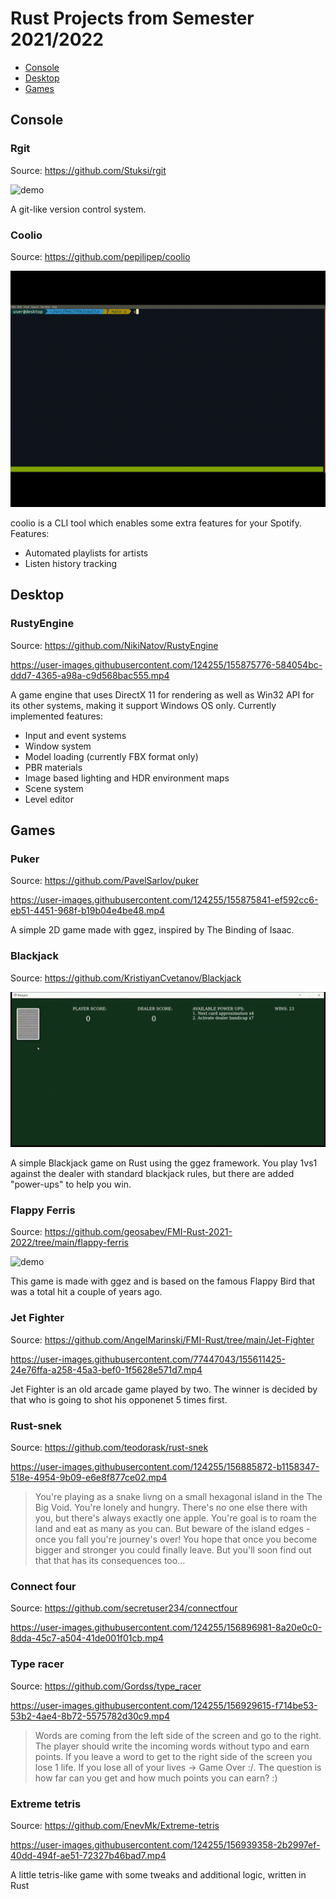 # Rust Projects from Semester 2021/2022

- [Console](#console)
- [Desktop](#desktop)
- [Games](#games)

## Console

### Rgit

Source: <https://github.com/Stuksi/rgit>

![demo](./demos/rgit/demo.gif)

A git-like version control system.

### Coolio

Source: <https://github.com/pepilipep/coolio>

![demo](./demos/coolio/demo.gif)

coolio is a CLI tool which enables some extra features for your Spotify. Features:

- Automated playlists for artists
- Listen history tracking

## Desktop

### RustyEngine

Source: <https://github.com/NikiNatov/RustyEngine>

https://user-images.githubusercontent.com/124255/155875776-584054bc-ddd7-4365-a98a-c9d568bac555.mp4

A game engine that uses DirectX 11 for rendering as well as Win32 API for its other systems, making it support Windows OS only. Currently implemented features:

- Input and event systems
- Window system
- Model loading (currently FBX format only)
- PBR materials
- Image based lighting and HDR environment maps
- Scene system
- Level editor

## Games

### Puker

Source: <https://github.com/PavelSarlov/puker>

https://user-images.githubusercontent.com/124255/155875841-ef592cc6-eb51-4451-968f-b19b04e4be48.mp4

A simple 2D game made with ggez, inspired by The Binding of Isaac.

### Blackjack

Source: <https://github.com/KristiyanCvetanov/Blackjack>

![demo](./demos/blackjack/demo.gif)

A simple Blackjack game on Rust using the ggez framework. You play 1vs1 against the dealer with standard blackjack rules, but there are added "power-ups" to help you win.

### Flappy Ferris

Source: <https://github.com/geosabev/FMI-Rust-2021-2022/tree/main/flappy-ferris>

![demo](./demos/flappy-ferris/demo.gif)

This game is made with ggez and is based on the famous Flappy Bird that was a total hit a couple of years ago.

### Jet Fighter

Source: <https://github.com/AngelMarinski/FMI-Rust/tree/main/Jet-Fighter>

https://user-images.githubusercontent.com/77447043/155611425-24e76ffa-a258-45a3-bef0-1f5628e571d7.mp4

Jet Fighter is an old arcade game played by two. The winner is decided by that who is going to shot his opponenet 5 times first.

### Rust-snek

Source: <https://github.com/teodorask/rust-snek>

https://user-images.githubusercontent.com/124255/156885872-b1158347-518e-4954-9b09-e6e8f877ce02.mp4

> You're playing as a snake livng on a small hexagonal island in the The Big Void. You're lonely and hungry. There's no one else there with you, but there's always exactly one apple. You're goal is to roam the land and eat as many as you can. But beware of the island edges - once you fall you're journey's over! You hope that once you become bigger and stronger you could finally leave. But you'll soon find out that that has its consequences too...

### Connect four

Source: <https://github.com/secretuser234/connectfour>

https://user-images.githubusercontent.com/124255/156896981-8a20e0c0-8dda-45c7-a504-41de001f01cb.mp4

### Type racer

Source: <https://github.com/Gordss/type_racer>

https://user-images.githubusercontent.com/124255/156929615-f714be53-53b2-4ae4-8b72-5575782d30c9.mp4

> Words are coming from the left side of the screen and go to the right. The player should write the incoming words without typo and earn points. If you leave a word to get to the right side of the screen you lose 1 life. If you lose all of your lives -> Game Over :/. The question is how far can you get and how much points you can earn? :)

### Extreme tetris

Source: <https://github.com/EnevMk/Extreme-tetris>

https://user-images.githubusercontent.com/124255/156939358-2b2997ef-40dd-494f-ae51-72327b46bad7.mp4

A little tetris-like game with some tweaks and additional logic, written in Rust 
